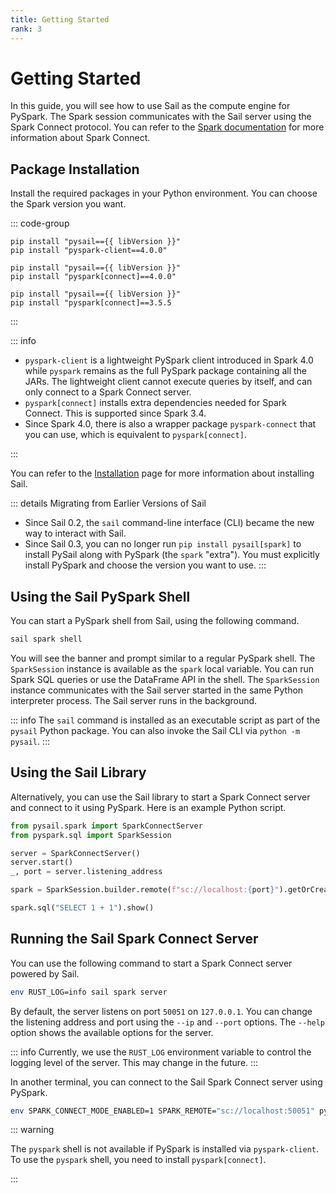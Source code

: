```yaml
---
title: Getting Started
rank: 3
---
```


# Getting Started

In this guide, you will see how to use Sail as the compute engine for PySpark.
The Spark session communicates with the Sail server using the Spark Connect protocol.
You can refer to the [Spark documentation](https://spark.apache.org/docs/latest/spark-connect-overview.html) for more information about Spark Connect.

## Package Installation

Install the required packages in your Python environment.
You can choose the Spark version you want.

::: code-group

```bash-vue [Spark 4.0 (Client) ]
pip install "pysail=={{ libVersion }}"
pip install "pyspark-client==4.0.0"
```

```bash-vue [Spark 4.0]
pip install "pysail=={{ libVersion }}"
pip install "pyspark[connect]==4.0.0"
```

```bash-vue [Spark 3.5]
pip install "pysail=={{ libVersion }}"
pip install "pyspark[connect]==3.5.5
```

:::

::: info

- `pyspark-client` is a lightweight PySpark client introduced in Spark 4.0 while `pyspark` remains as the full PySpark package containing all the JARs. The lightweight client cannot execute queries by itself, and can only connect to a Spark Connect server.
- `pyspark[connect]` installs extra dependencies needed for Spark Connect. This is supported since Spark 3.4.
- Since Spark 4.0, there is also a wrapper package `pyspark-connect` that you can use, which is equivalent to `pyspark[connect]`.

:::

You can refer to the [Installation](/introduction/installation/) page for more information about installing Sail.

::: details Migrating from Earlier Versions of Sail

- Since Sail 0.2, the `sail` command-line interface (CLI) became the new way to interact with Sail.
- Since Sail 0.3, you can no longer run `pip install pysail[spark]` to install PySail along with PySpark (the `spark` "extra"). You must explicitly install PySpark and choose the version you want to use.
  :::

## Using the Sail PySpark Shell

You can start a PySpark shell from Sail, using the following command.

```bash
sail spark shell
```

You will see the banner and prompt similar to a regular PySpark shell.
The `SparkSession` instance is available as the `spark` local variable.
You can run Spark SQL queries or use the DataFrame API in the shell.
The `SparkSession` instance communicates with the Sail server started in the same Python interpreter process. The Sail server runs in the background.

::: info
The `sail` command is installed as an executable script as part of the `pysail` Python package. You can also invoke the Sail CLI via `python -m pysail`.
:::

## Using the Sail Library

Alternatively, you can use the Sail library to start a Spark Connect server and connect to it using PySpark.
Here is an example Python script.

```python
from pysail.spark import SparkConnectServer
from pyspark.sql import SparkSession

server = SparkConnectServer()
server.start()
_, port = server.listening_address

spark = SparkSession.builder.remote(f"sc://localhost:{port}").getOrCreate()

spark.sql("SELECT 1 + 1").show()
```

## Running the Sail Spark Connect Server

You can use the following command to start a Spark Connect server powered by Sail.

```bash
env RUST_LOG=info sail spark server
```

By default, the server listens on port `50051` on `127.0.0.1`. You can change the listening address and port using the
`--ip` and `--port` options.
The `--help` option shows the available options for the server.

::: info
Currently, we use the `RUST_LOG` environment variable to control the logging level of the server.
This may change in the future.
:::

In another terminal, you can connect to the Sail Spark Connect server using PySpark.

```bash
env SPARK_CONNECT_MODE_ENABLED=1 SPARK_REMOTE="sc://localhost:50051" pyspark
```

::: warning

The `pyspark` shell is not available if PySpark is installed via `pyspark-client`. To use the `pyspark` shell, you need to install `pyspark[connect]`.

:::

<script setup>
import { useData } from "vitepress";
import { computed } from "vue";

const { site } = useData();

const libVersion = computed(() => site.value.contentProps?.libVersion);
</script>
